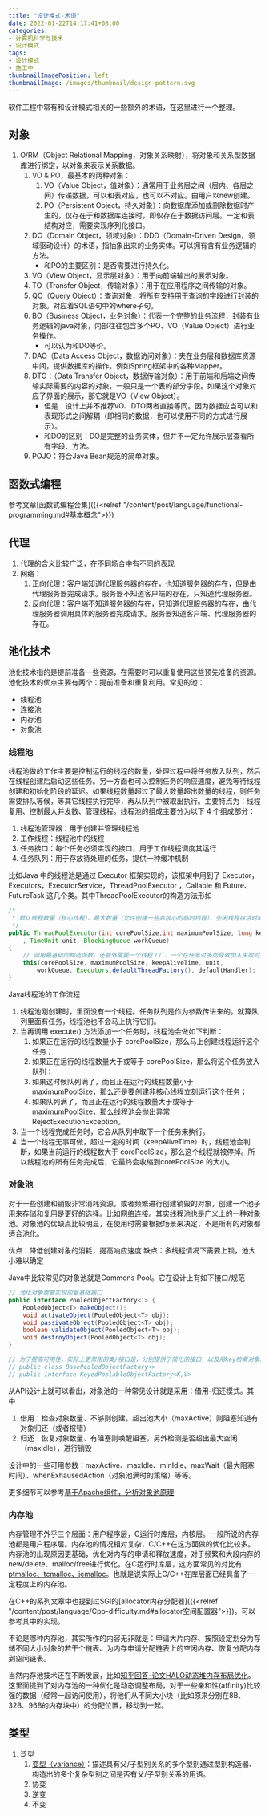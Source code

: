 ```yaml
---
title: "设计模式-术语"
date: 2022-01-22T14:17:41+08:00
categories:
- 计算机科学与技术
- 设计模式
tags:
- 设计模式
- 施工中
thumbnailImagePosition: left
thumbnailImage: /images/thumbnail/design-pattern.svg
---
```

软件工程中常有和设计模式相关的一些额外的术语，在这里进行一个整理。
<!--more-->
## 对象
1. O/RM（Object Relational Mapping，对象关系映射），将对象和关系型数据库进行绑定，以对象来表示关系数据。
    1. VO & PO，最基本的两种对象：
        1. VO（Value Object，值对象）：通常用于业务层之间（层内、各层之间）传递数据，可以和表对应，也可以不对应。由用户以new创建。
        1. PO（Persistent Object，持久对象）：向数据库添加或删除数据时产生的，仅存在于和数据库连接时，即仅存在于数据访问层。一定和表结构对应，需要实现序列化接口。
    1. DO（Domain Object，领域对象）：DDD（Domain-Driven Design，领域驱动设计）的术语，指抽象出来的业务实体。可以拥有含有业务逻辑的方法。
        - 和PO的主要区别：是否需要进行持久化。
    1. VO（View Object，显示层对象）：用于向前端输出的展示对象。
    1. TO（Transfer Object，传输对象）：用于在应用程序之间传输的对象。
    1. QO（Query Object）：查询对象，将所有支持用于查询的字段进行封装的对象。对应着SQL语句中的where子句。
    1. BO（Business Object，业务对象）：代表一个完整的业务流程，封装有业务逻辑的java对象，内部往往包含多个PO、VO（Value Object）进行业务操作。
        - 可以认为和DO等价。
    1. DAO（Data Access Object，数据访问对象）：夹在业务层和数据库资源中间，提供数据库的操作。例如Spring框架中的各种Mapper。
    1. DTO：（Data Transfer Object，数据传输对象）：用于前端和后端之间传输实际需要的内容的对象，一般只是一个表的部分字段。如果这个对象对应了界面的展示，那它就是VO（View Object）。
        - 但是：设计上并不推荐VO、DTO两者直接等同。因为数据应当可以和表现形式之间解耦（即相同的数据，也可以使用不同的方式进行展示）。
        - 和DO的区别：DO是完整的业务实体，但并不一定允许展示层查看所有字段、方法。
    1. POJO：符合Java Bean规范的简单对象。

## 函数式编程
参考文章[函数式编程合集]({{<relref "/content/post/language/functional-programming.md#基本概念">}})

## 代理
1. 代理的含义比较广泛，在不同场合中有不同的表现
1. 网络：
   1. 正向代理：客户端知道代理服务器的存在，也知道服务器的存在，但是由代理服务器完成请求。服务器不知道客户端的存在，只知道代理服务器。
   1. 反向代理：客户端不知道服务器的存在，只知道代理服务器的存在，由代理服务器调用具体的服务器完成请求。服务器知道客户端、代理服务器的存在。

## 池化技术
池化技术指的是提前准备一些资源，在需要时可以重复使用这些预先准备的资源。池化技术的优点主要有两个：提前准备和重复利用。常见的池：
- 线程池
- 连接池
- 内存池
- 对象池

### 线程池
线程池做的工作主要是控制运行的线程的数量，处理过程中将任务放入队列，然后在线程创建后启动这些任务。另一方面也可以控制任务的响应速度，避免等待线程创建和初始化阶段的延迟。如果线程数量超过了最大数量超出数量的线程，则任务需要排队等候，等其它线程执行完毕，再从队列中被取出执行。主要特点为：线程复用、控制最大并发数、管理线程。线程池的组成主要分为以下 4 个组成部分：
1. 线程池管理器：用于创建并管理线程池
2. 工作线程：线程池中的线程
3. 任务接口：每个任务必须实现的接口，用于工作线程调度其运行
4. 任务队列：用于存放待处理的任务，提供一种缓冲机制

比如Java 中的线程池是通过 Executor 框架实现的，该框架中用到了 Executor，Executors，ExecutorService，ThreadPoolExecutor ，Callable 和 Future、FutureTask 这几个类。其中ThreadPoolExecutor的构造方法形如
```java
/*
 * 默认线程数量（核心线程）、最大数量（允许创建一些非核心的临时线程）、空闲线程存活时间、存活时间单位、任务队列
 */
public ThreadPoolExecutor(int corePoolSize,int maximumPoolSize, long keepAliveTime
    , TimeUnit unit, BlockingQueue workQueue)
{
    // 调用最基础的构造函数，还额外需要一个线程工厂、一个在任务过多而导致加入失败时的处理Handler
    this(corePoolSize, maximumPoolSize, keepAliveTime, unit,
        workQueue, Executors.defaultThreadFactory(), defaultHandler);
}
```

Java线程池的工作流程
1. 线程池刚创建时，里面没有一个线程。任务队列是作为参数传进来的。就算队列里面有任务，线程池也不会马上执行它们。
2. 当再调用 execute() 方法添加一个任务时，线程池会做如下判断：
    1. 如果正在运行的线程数量小于 corePoolSize，那么马上创建线程运行这个任务；
    2. 如果正在运行的线程数量大于或等于 corePoolSize，那么将这个任务放入队列；
    3. 如果这时候队列满了，而且正在运行的线程数量小于 maximumPoolSize，那么还是要创建非核心线程立刻运行这个任务；
    4. 如果队列满了，而且正在运行的线程数量大于或等于 maximumPoolSize，那么线程池会抛出异常 RejectExecutionException。
3. 当一个线程完成任务时，它会从队列中取下一个任务来执行。
4. 当一个线程无事可做，超过一定的时间（keepAliveTime）时，线程池会判断，如果当前运行的线程数大于 corePoolSize，那么这个线程就被停掉。所以线程池的所有任务完成后，它最终会收缩到corePoolSize 的大小。

### 对象池
对于一些创建和销毁非常消耗资源，或者频繁进行创建销毁的对象，创建一个池子用来存储和复用是更好的选择。比如网络连接。其实线程池也是广义上的一种对象池。对象池的优缺点比较明显，在使用时需要根据场景来决定，不是所有的对象都适合池化。

优点：降低创建对象的消耗，提高响应速度
缺点：多线程情况下需要上锁，池大小难以确定

Java中比较常见的对象池就是Commons Pool。它在设计上有如下接口/规范
```java
// 池化对象需要实现的最基础接口
public interface PooledObjectFactory<T> {
    PooledObject<T> makeObject();
    void activateObject(PooledObject<T> obj);
    void passivateObject(PooledObject<T> obj);
    boolean validateObject(PooledObject<T> obj);
    void destroyObject(PooledObject<T> obj);
}

// 为了提高可用性，实际上更常用的类/接口是，分别提供了简化的接口，以及用key检索对象的能力
// public class BasePooledObjectFactory<>
// public interface KeyedPoolableObjectFactory<K,V>
```

从API设计上就可以看出，对象池的一种常见设计就是采用：借用-归还模式。其中
1. 借用：检查对象数量、不够则创建，超出池大小（maxActive）则阻塞知道有对象归还（或者报错）
2. 归还：恢复对象数量、有阻塞则唤醒阻塞，另外检测是否超出最大空闲（maxIdle），进行销毁

设计中的一些可用参数：maxActive、maxIdle、minIdle、maxWait（最大阻塞时间）、whenExhausedAction（对象池满时的策略）等等。

更多细节可以参考[基于Apache组件，分析对象池原理](https://cloud.tencent.com/developer/article/1984179)

### 内存池
内存管理不外乎三个层面：用户程序层，C运行时库层，内核层。一般所说的内存池都是用户程序层。内存池的情况相对复杂，C/C++在这方面做的优化比较多。内存池的出现原因更基础，优化对内存的申请和释放速度，对于频繁和大段内存的new/delete、malloc/free进行优化。在C运行时库层，这方面常见的对比有[ptmalloc、tcmalloc、jemalloc](https://www.cyningsun.com/07-07-2018/memory-allocator-contrasts.html)。也就是说实际上C/C++在库层面已经具备了一定程度上的内存池。

在C++的系列文章中也提到过SGI的[allocator内存分配器]({{<relref "/content/post/language/Cpp-difficulty.md#allocator空间配置器">}})。可以参考其中的实现。

不论是哪种内存池，其实所作的内容无非就是：申请大片内存、按照设定划分为存储不同大小对象的若干个链表、为内存申请分配链表上的空闲内存、恢复分配内存到空闲链表。

当然内存池技术还在不断发展，比如[知乎回答-论文HALO动态堆内存布局优化](https://zhuanlan.zhihu.com/p/687463484)。这里面提到了对内存池的一种优化是动态调整布局，对于一些亲和性(affinity)比较强的数据（经常一起访问使用），将他们从不同大小块（比如原来分别在8B、32B、96B的内存块中）的分配位置，移动到一起。

## 类型
1. 泛型
    1. [变型（variance）](https://zh.wikipedia.org/zh-cn/%E5%8D%8F%E5%8F%98%E4%B8%8E%E9%80%86%E5%8F%98)：描述具有父/子型别关系的多个型别通过型别构造器、构造出的多个复杂型别之间是否有父/子型别关系的用语。
    2. 协变
    3. 逆变
    4. 不变